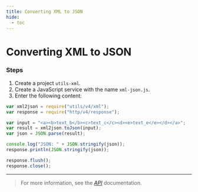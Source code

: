 ```yaml
---
title: Converting XML to JSON
hide:
  - toc
---
```


# Converting XML to JSON

### Steps

1. Create a project `utils-xml`.
2. Create a JavaScript service with the name `xml-json.js`.
3. Enter the following content:

```javascript
var xml2json = require("utils/v4/xml");
var response = require("http/v4/response");

var input = "<a><b>text_b</b><c>text_c</c><d><e>text_e</e></d></a>";
var result = xml2json.toJson(input);
var json = JSON.parse(result);

console.log("JSON: " + JSON.stringify(json));
response.println(JSON.stringify(json));

response.flush();
response.close();
```

---

> For more information, see the _[API](https://www.dirigible.io/api/utils/xml/)_ documentation.
